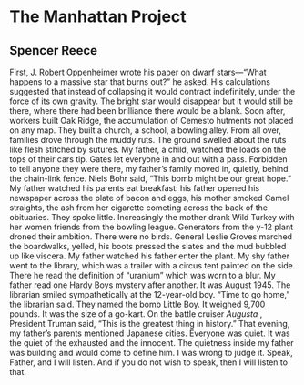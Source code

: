 # The Manhattan Project
## Spencer Reece
First, J. Robert Oppenheimer wrote his paper on dwarf stars—“What happens to a
massive star that burns out?” he asked. His calculations suggested that
instead of collapsing it would contract indefinitely, under the force of its
own gravity. The bright star would disappear but it would still be there,
where there had been brilliance there would be a blank. Soon after, workers
built Oak Ridge, the accumulation of Cemesto hutments not placed on any map.
They built a church, a school, a bowling alley. From all over, families drove
through the muddy ruts. The ground swelled about the ruts like flesh stitched
by sutures. My father, a child, watched the loads on the tops of their cars
tip. Gates let everyone in and out with a pass. Forbidden to tell anyone they
were there, my father’s family moved in, quietly, behind the chain-link fence.
Niels Bohr said, “This bomb might be our great hope.” My father watched his
parents eat breakfast: his father opened his newspaper across the plate of
bacon and eggs, his mother smoked Camel straights, the ash from her cigarette
cometing across the back of the obituaries. They spoke little. Increasingly
the mother drank Wild Turkey with her women friends from the bowling league.
Generators from the y-12 plant droned their ambition. There were no birds.
General Leslie Groves marched the boardwalks, yelled, his boots pressed the
slates and the mud bubbled up like viscera. My father watched his father enter
the plant. My shy father went to the library, which was a trailer with a
circus tent painted on the side. There he read the definition of “uranium”
which was worn to a blur. My father read one Hardy Boys mystery after another.
It was August 1945. The librarian smiled sympathetically at the 12-year-old
boy. “Time to go home,” the librarian said. They named the bomb Little Boy. It
weighed 9,700 pounds. It was the size of a go-kart. On the battle cruiser
_Augusta_ , President Truman said, “This is the greatest thing in history.”
That evening, my father’s parents mentioned Japanese cities. Everyone was
quiet. It was the quiet of the exhausted and the innocent. The quietness
inside my father was building and would come to define him. I was wrong to
judge it. Speak, Father, and I will listen. And if you do not wish to speak,
then I will listen to that.